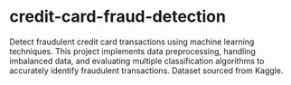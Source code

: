 # credit-card-fraud-detection
Detect fraudulent credit card transactions using machine learning techniques. This project implements data preprocessing, handling imbalanced data, and evaluating multiple classification algorithms to accurately identify fraudulent transactions. Dataset sourced from Kaggle.

